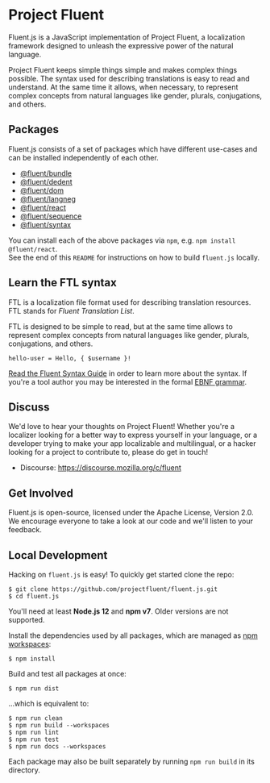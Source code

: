# Project Fluent

Fluent.js is a JavaScript implementation of Project Fluent, a localization
framework designed to unleash the expressive power of the natural language.

Project Fluent keeps simple things simple and makes complex things possible.
The syntax used for describing translations is easy to read and understand. At
the same time it allows, when necessary, to represent complex concepts from
natural languages like gender, plurals, conjugations, and others.

## Packages

Fluent.js consists of a set of packages which have different use-cases and can
be installed independently of each other.

- [@fluent/bundle](https://github.com/projectfluent/fluent.js/tree/master/fluent-bundle)
- [@fluent/dedent](https://github.com/projectfluent/fluent.js/tree/master/fluent-dedent)
- [@fluent/dom](https://github.com/projectfluent/fluent.js/tree/master/fluent-dom)
- [@fluent/langneg](https://github.com/projectfluent/fluent.js/tree/master/fluent-langneg)
- [@fluent/react](https://github.com/projectfluent/fluent.js/tree/master/fluent-react)
- [@fluent/sequence](https://github.com/projectfluent/fluent.js/tree/master/fluent-sequence)
- [@fluent/syntax](https://github.com/projectfluent/fluent.js/tree/master/fluent-syntax)

You can install each of the above packages via `npm`, e.g. `npm install @fluent/react`.  
See the end of this `README` for instructions on how to build `fluent.js` locally.

## Learn the FTL syntax

FTL is a localization file format used for describing translation resources.
FTL stands for _Fluent Translation List_.

FTL is designed to be simple to read, but at the same time allows to represent
complex concepts from natural languages like gender, plurals, conjugations,
and others.

    hello-user = Hello, { $username }!

[Read the Fluent Syntax Guide][] in order to learn more about the syntax. If
you're a tool author you may be interested in the formal [EBNF grammar][].

[read the fluent syntax guide]: https://projectfluent.org/fluent/guide/
[ebnf grammar]: https://github.com/projectfluent/fluent/tree/master/spec

## Discuss

We'd love to hear your thoughts on Project Fluent! Whether you're a localizer looking
for a better way to express yourself in your language, or a developer trying to
make your app localizable and multilingual, or a hacker looking for a project
to contribute to, please do get in touch!

- Discourse: https://discourse.mozilla.org/c/fluent

## Get Involved

Fluent.js is open-source, licensed under the Apache License, Version 2.0. We
encourage everyone to take a look at our code and we'll listen to your
feedback.

## Local Development

Hacking on `fluent.js` is easy! To quickly get started clone the repo:

    $ git clone https://github.com/projectfluent/fluent.js.git
    $ cd fluent.js

You'll need at least **Node.js 12** and **npm v7**.
Older versions are not supported.

Install the dependencies used by all packages, which are managed as
[npm workspaces](https://docs.npmjs.com/cli/v7/using-npm/workspaces):

    $ npm install

Build and test all packages at once:

    $ npm run dist

…which is equivalent to:

    $ npm run clean
    $ npm run build --workspaces
    $ npm run lint
    $ npm run test
    $ npm run docs --workspaces

Each package may also be built separately by running `npm run build` in
its directory.

